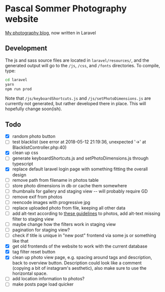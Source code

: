 # Pascal Sommer Photography website

[My photography blog](https://photography.pascalsommer.ch), now written in Laravel

## Development

The js and sass source files are located in `laravel/resources/`, and the generated output will go to the `/js`, `/css`, and `/fonts` directories. To compile, type:

```bash
cd laravel
yarn
npm run prod
```

Note that `/js/keyboardShortcuts.js` and `/js/setPhotoDimensions.js` are currently not generated, but rather developed there in place. This will hopefully change soon(ish).

## Todo
- [x] random photo button
- [ ] test blacklist (see error at 2018-05-12 21:19:36, unexpected '->' at BlacklistController.php:40)
- [x] clean up css
- [ ] generate keyboardShortcuts.js and setPhotoDimensions.js through typescript
- [x] replace default laravel login page with something fitting the overall design
- [ ] remove path from filename in photos table
- [ ] store photo dimensions in db or cache them somewhere
- [ ] thumbnails for gallery and staging view -- will probably require GD
- [ ] remove exif from photos
- [ ] reencode images with progressive jpg
- [ ] replace uploaded photo from file, keeping all other data
- [ ] add alt-text according to [these guidelines](https://axesslab.com/alt-texts/) to photos, add alt-text missing filter to staging view
- [ ] maybe change how the filters work in staging view
- [ ] pagination for staging view?
- [ ] check if title is unique in "new post" frontend via some js or something like that
- [x] get old frontends of the website to work with the current database
- [x] tag filter reset button
- [x] clean up photo view page, e.g. spacing around tags and description, back to overview button. Description could look like a comment (copying a bit of instagram's aesthetic), also make sure to use the horizontal space.
- [ ] add location information to photos?
- [ ] make posts page load quicker
